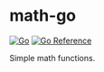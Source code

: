 # math-go

[![Go](https://github.com/haunt98/math-go/workflows/Go/badge.svg?branch=main)](https://github.com/actions/setup-go)
[![Go Reference](https://pkg.go.dev/badge/github.com/haunt98/math-go.svg)](https://pkg.go.dev/github.com/haunt98/math-go)

Simple math functions.
